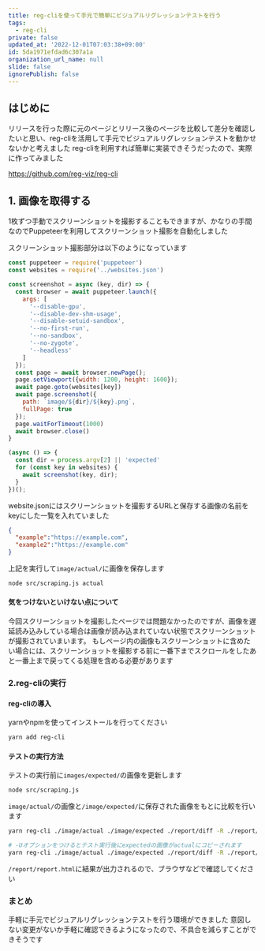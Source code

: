 ```yaml
---
title: reg-cliを使って手元で簡単にビジュアルリグレッションテストを行う
tags:
  - reg-cli
private: false
updated_at: '2022-12-01T07:03:38+09:00'
id: 5da1971efdad6c307a1a
organization_url_name: null
slide: false
ignorePublish: false
---
```

## はじめに
リリースを行った際に元のページとリリース後のページを比較して差分を確認したいと思い、reg-cliを活用して手元でビジュアルリグレッションテストを動かせないかと考えました
reg-cliを利用すれば簡単に実装できそうだったので、実際に作ってみました

https://github.com/reg-viz/reg-cli

## 1. 画像を取得する
1枚ずつ手動でスクリーンショットを撮影することもできますが、かなりの手間なのでPuppeteerを利用してスクリーンショット撮影を自動化しました

スクリーンショット撮影部分は以下のようになっています
```javascript:src/scraping.js
const puppeteer = require('puppeteer')
const websites = require('../websites.json')

const screenshot = async (key, dir) => {
  const browser = await puppeteer.launch({
    args: [
      '--disable-gpu',
      '--disable-dev-shm-usage',
      '--disable-setuid-sandbox',
      '--no-first-run',
      '--no-sandbox',
      '--no-zygote',
      '--headless'
    ]
  });
  const page = await browser.newPage();
  page.setViewport({width: 1200, height: 1600});
  await page.goto(websites[key])
  await page.screenshot({
    path: `image/${dir}/${key}.png`,
    fullPage: true
  });
  page.waitForTimeout(1000)
  await browser.close()
}

(async () => {
  const dir = process.argv[2] || 'expected'
  for (const key in websites) {
    await screenshot(key, dir);
  }
})();
```

website.jsonにはスクリーンショットを撮影するURLと保存する画像の名前をkeyにした一覧を入れていました
```json:website.json
{
  "example":"https://example.com",
  "example2":"https://example.com"
}
```

上記を実行して`image/actual/`に画像を保存します
```sh
node src/scraping.js actual
```

#### 気をつけないといけない点について
今回スクリーンショットを撮影したページでは問題なかったのですが、画像を遅延読み込みしている場合は画像が読み込まれていない状態でスクリーンショットが撮影されていまいます。
もしページ内の画像もスクリーンショットに含めたい場合には、スクリーンショットを撮影する前に一番下までスクロールをしたあと一番上まで戻ってくる処理を含める必要があります

### 2.reg-cliの実行
#### reg-cliの導入
yarnやnpmを使ってインストールを行ってください
```sh
yarn add reg-cli
```

#### テストの実行方法
テストの実行前に`images/expected/`の画像を更新します
```sh
node src/scraping.js
```

`image/actual/`の画像と`/image/expected/`に保存された画像をもとに比較を行います
```sh
yarn reg-cli ./image/actual ./image/expected ./report/diff -R ./report/report.html

# -Uオプションをつけるとテスト実行後にexpectedの画像がactualにコピーされます
yarn reg-cli ./image/actual ./image/expected ./report/diff -R ./report/report.html -U
```

`/report/report.html`に結果が出力されるので、ブラウザなどで確認してください

### まとめ
手軽に手元でビジュアルリグレッションテストを行う環境ができました
意図しない変更がないか手軽に確認できるようになったので、不具合を減らすことができそうです
